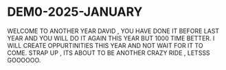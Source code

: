 # DEM0-2025-JANUARY
WELCOME TO ANOTHER YEAR DAVID , YOU HAVE DONE IT BEFORE LAST YEAR AND YOU WILL DO IT AGAIN THIS YEAR BUT 1000 TIME BETTER.
I WILL CREATE OPPURTINITIES THIS YEAR AND NOT WAIT FOR IT TO COME.
STRAP UP , ITS ABOUT TO BE ANOTHER CRAZY RIDE , LETSSS GOOOOOO.
